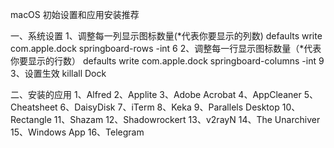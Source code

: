 macOS 初始设置和应用安装推荐

一、系统设置 1、调整每一列显示图标数量(*代表你要显示的列数) 
defaults write com.apple.dock springboard-rows -int 6
2、调整每一行显示图标数量（*代表你要显示的行数） 
defaults write com.apple.dock springboard-columns -int 9 
3、设置生效 killall Dock

二、安装的应用
1、Alfred 
2、Applite 
3、Adobe Acrobat 
4、AppCleaner 5、Cheatsheet 6、DaisyDisk 7、iTerm 8、Keka 9、Parallels Desktop 10、Rectangle 11、Shazam 12、Shadowrockert 13、v2rayN 14、The Unarchiver 15、Windows App 16、Telegram
